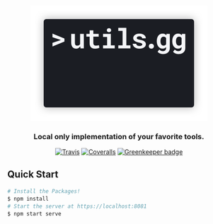 <div align="center">
  <a href="https://utils.gg">
    <img height="260px" src="./images/banner.png">
  </a>
</div>

<h3 align="center">
	Local only implementation of your favorite tools.
</h3>

<div align="center">
  
[![Travis][travis-ci-image]][travis-ci-url]
[![Coveralls][coveralls-image]][coveralls-url]
[![Greenkeeper badge][greenkeeper-image]][greenkeeper-url]
  
</div>

## Quick Start

```sh
# Install the Packages!
$ npm install
# Start the server at https://localhost:8081
$ npm start serve
```
[travis-ci-image]: https://img.shields.io/travis/com/salte-io/utils/master.svg?style=flat
[travis-ci-url]: https://travis-ci.com/salte-io/utils

[coveralls-image]: https://img.shields.io/coveralls/salte-io/utils/master.svg
[coveralls-url]: https://coveralls.io/github/salte-io/utils?branch=master

[greenkeeper-image]: https://badges.greenkeeper.io/salte-io/utils.svg
[greenkeeper-url]: https://greenkeeper.io
